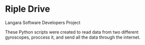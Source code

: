 # Riple Drive
Langara Software Developers Project

These Python scripts were created to read data from two different gyroscopes, proccess it, and send all the data through the internet.
